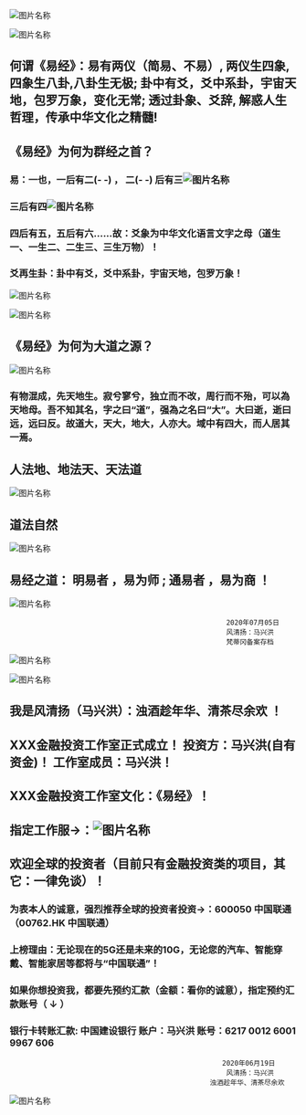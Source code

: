 
![图片名称](https://timgsa.baidu.com/timg?image&quality=80&size=b9999_10000&sec=1595057902276&di=8c00b210cdf7524dca3acfdab68b309b&imgtype=0&src=http%3A%2F%2Fimg2.fengniao.com%2Fproduct%2F125%2F82%2FceoBChlIORLo.jpg)



![图片名称](https://ss2.bdstatic.com/70cFvnSh_Q1YnxGkpoWK1HF6hhy/it/u=1366795921,2807759659&fm=26&gp=0.jpg)

##  何谓《易经》：易有两仪（简易、不易）, 两仪生四象,四象生八卦,八卦生无极; 卦中有爻，爻中系卦，宇宙天地，包罗万象，变化无常; 透过卦象、爻辞, 解惑人生哲理，传承中华文化之精髓!

##  《易经》为何为群经之首？

###  易：一也，一后有二(- -) ， 二(- -) 后有三![图片名称](https://ss2.bdstatic.com/70cFvnSh_Q1YnxGkpoWK1HF6hhy/it/u=4252246436,3176934610&fm=26&gp=0.jpg)


###  三后有四![图片名称](https://ss0.bdstatic.com/70cFvHSh_Q1YnxGkpoWK1HF6hhy/it/u=2555533618,366837278&fm=26&gp=0.jpg)


###  四后有五，五后有六......故：爻象为中华文化语言文字之母（道生一、一生二、二生三、三生万物）！

###  爻再生卦：卦中有爻，爻中系卦，宇宙天地，包罗万象！


![图片名称](https://ss3.bdstatic.com/70cFv8Sh_Q1YnxGkpoWK1HF6hhy/it/u=3415270215,2204104306&fm=26&gp=0.jpg)


![图片名称](https://ss1.bdstatic.com/70cFuXSh_Q1YnxGkpoWK1HF6hhy/it/u=2487844423,1887284738&fm=26&gp=0.jpg)


##  《易经》为何为大道之源？ 
![图片名称](https://ss0.bdstatic.com/70cFuHSh_Q1YnxGkpoWK1HF6hhy/it/u=2160663814,3492482038&fm=26&gp=0.jpg)
###  有物混成，先天地生。寂兮寥兮，独立而不改，周行而不殆，可以為天地母。吾不知其名，字之曰“道”，强為之名曰“大”。大曰逝，逝曰远，远曰反。故道大，天大，地大，人亦大。域中有四大，而人居其一焉。

##  人法地、地法天、天法道 

![图片名称](https://timgsa.baidu.com/timg?image&quality=80&size=b9999_10000&sec=1594355133318&di=0f9d3dc3f30140c549039d629678bdb1&imgtype=0&src=http%3A%2F%2Fp.ssl.qhimg.com%2Ft01b12ddd105ddcbd21.jpg)

##  道法自然 

![图片名称](https://ss0.bdstatic.com/70cFvHSh_Q1YnxGkpoWK1HF6hhy/it/u=4001947757,188900419&fm=26&gp=0.jpg)


##  易经之道： 明易者 ，易为师 ; 通易者 ，易为商 ！ 
 

![图片名称](https://timgsa.baidu.com/timg?image&quality=80&size=b9999_10000&sec=1595053346275&di=8b26d16f1b53728e50920fa26ffdb692&imgtype=0&src=http%3A%2F%2Fp0.so.qhimgs1.com%2Ft01f42e8709ad2bca6c.jpg)

                                                         2020年07月05日
                                                         风清扬：马兴洪 
                                                         梵蒂冈备案存档
                                                       
                                                         
![图片名称](https://ss2.bdstatic.com/70cFvnSh_Q1YnxGkpoWK1HF6hhy/it/u=2370763301,2095929313&fm=26&gp=0.jpg)

![图片名称](https://timgsa.baidu.com/timg?image&quality=80&size=b9999_10000&sec=1595005711300&di=e01b1a3ccbb1f91334e6c2f15aa9284e&imgtype=0&src=http%3A%2F%2Fimg4.99114.com%2Fgroup1%2FM00%2F3A%2FC4%2FwKgGMFctfLKAYOU8AACcTy6iYkY149_600_600.jpg)


##  我是风清扬（马兴洪）：浊酒趁年华、清茶尽余欢 ！

##  XXX金融投资工作室正式成立！ 投资方：马兴洪(自有资金)！ 工作室成员：马兴洪！

##  XXX金融投资工作室文化：《易经》！

 
##  指定工作服->：![图片名称](https://timgsa.baidu.com/timg?image&quality=80&size=b9999_10000&sec=1593960120022&di=86ab8bd523e4f438b408ad5706c6b598&imgtype=0&src=http%3A%2F%2Fimg14.360buyimg.com%2Fn1%2Fs350x449_jfs%2Ft16750%2F349%2F1482944821%2F322663%2Fec59eeb%2F5acc4711N273da68e.jpg%2521cc_350x449.jpg)

##  欢迎全球的投资者（目前只有金融投资类的项目，其它：一律免谈）！


### 为表本人的诚意，强烈推荐全球的投资者投资->：600050 中国联通（00762.HK 中国联通）

### 上榜理由：无论现在的5G还是未来的10G，无论您的汽车、智能穿戴、智能家居等都将与“中国联通”！


                                 
### 如果你想投资我，都要先预约汇款（金额：看你的诚意），指定预约汇款账号（ ↓ ） 

### 银行卡转账汇款: 中国建设银行 账户：马兴洪  账号：6217 0012 6001 9967 606   

                                                        2020年06月19日
                                                         风清扬：马兴洪 
                                                     浊酒趁年华、清茶尽余欢

![图片名称](https://ss3.bdstatic.com/70cFv8Sh_Q1YnxGkpoWK1HF6hhy/it/u=1528943626,472704053&fm=26&gp=0.jpg)


